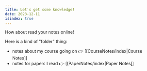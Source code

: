 ```yaml
---
title: Let's get some knowledge!
date: 2023-12-11
isindex: true
---
```




How about read your notes online!

Here is a kind of "folder" thing:

* notes about my course going on 👉 [[CourseNotes/index|Course Notes]]
* notes for papers I read 👉 [[PaperNotes/index|Paper Notes]]
